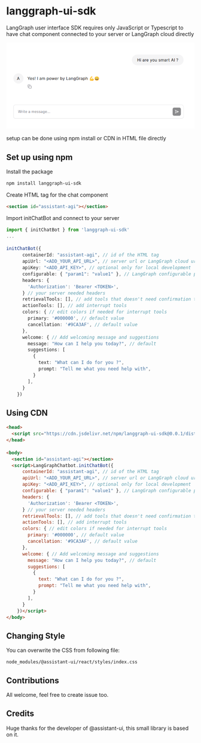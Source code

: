 # langgraph-ui-sdk
LangGraph user interface SDK requires only JavaScript or Typescript to have chat component connected to your server or LangGraph cloud directly   

![image](./images/intro.png)

setup can be done using npm install or CDN in HTML file directly 

## Set up using npm

Install the package
```bash
npm install langgraph-ui-sdk
```
Create HTML tag for the chat component
```html
<section id="assistant-agi"></section>
```
Import initChatBot and connect to your server
```typescript
import { initChatBot } from 'langgraph-ui-sdk'
...

initChatBot({
      containerId: "assistant-agi", // id of the HTML tag
      apiUrl: "<ADD_YOUR_API_URL>", // server url or LangGraph cloud url
      apiKey: "<ADD_API_KEY>", // optional only for local development
      configurable: { "param1": "value1" }, // LangGraph configurable parameters 
      headers: {
        'Authorization': 'Bearer <TOKEN>',
      } // your server needed headers 
      retrievalTools: [], // add tools that doesn't need confirmation to be shown in UI
      actionTools: [], // add interrupt tools
      colors: { // edit colors if needed for interrupt tools
        primary: '#000000', // default value 
        cancellation: '#9CA3AF', // default value
      },
      welcome: { // Add welcoming message and suggestions
        message: "How can I help you today?", // default 
        suggestions: [
          {
            text: "What can I do for you ?",
            prompt: "Tell me what you need help with",
          }
        ],
      }
    })
```

## Using CDN
```html
<head>
  <script src="https://cdn.jsdelivr.net/npm/langgraph-ui-sdk@0.0.1/dist/index.js"></script>
</head>

<body>
  <section id="assistant-agi"></section>
  <script>LangGraphChatbot.initChatBot({
      containerId: "assistant-agi", // id of the HTML tag
      apiUrl: "<ADD_YOUR_API_URL>", // server url or LangGraph cloud url
      apiKey: "<ADD_API_KEY>", // optional only for local development
      configurable: { "param1": "value1" }, // LangGraph configurable parameters 
      headers: {
        'Authorization': 'Bearer <TOKEN>',
      } // your server needed headers 
      retrievalTools: [], // add tools that doesn't need confirmation to be shown in UI
      actionTools: [], // add interrupt tools
      colors: { // edit colors if needed for interrupt tools
        primary: '#000000', // default value 
        cancellation: '#9CA3AF', // default value
      },
      welcome: { // Add welcoming message and suggestions
        message: "How can I help you today?", // default 
        suggestions: [
          {
            text: "What can I do for you ?",
            prompt: "Tell me what you need help with",
          }
        ],
      }
    })</script>
</body>
```

## Changing Style
You can overwrite the CSS from following file:
```
node_modules/@assistant-ui/react/styles/index.css
```

## Contributions
All welcome, feel free to create issue too.

## Credits 
Huge thanks for the developer of @assistant-ui, this small library is based on it.